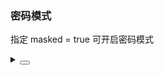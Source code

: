 ### 密码模式

指定 <yc-tag>masked = true</yc-tag> 可开启密码模式

<div class="cell-demo vp-raw">
 <yc-verification-code
    defaultValue="123"
    style="width: 300px"
    masked
    @finish="onFinish" />
</div>

<script setup>
import { Message } from 'yc-design-vue';
const onFinish = (value) => Message.info(`Verification code: ${value}`);
</script>

<details>
<summary>
 <button class="code-btn"  >
    <icon-code />
 </button>
</summary>

```vue
<template>
  <yc-verification-code
    defaultValue="123"
    style="width: 300px"
    masked
    @finish="onFinish" />
</template>

<script setup>
import { Message } from 'yc-design-vue';
const onFinish = (value) => Message.info(`Verification code: ${value}`);
</script>
```

</details>
